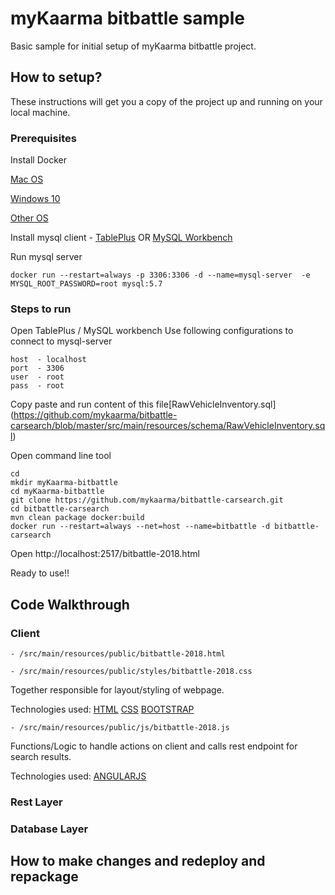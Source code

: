 # myKaarma bitbattle sample  
Basic sample for initial setup of myKaarma bitbattle project.

## How to setup? 
These instructions will get you a copy of the project up and running on your local machine.
### Prerequisites

Install Docker 

[Mac OS](https://docs.docker.com/docker-for-mac/install/)

[Windows 10](https://docs.docker.com/docker-for-windows/install/)

[Other OS](https://docs.docker.com/install/#supported-platforms) 

Install mysql client - [TablePlus](https://tableplus.io/)  OR  [MySQL Workbench](https://dev.mysql.com/downloads/workbench/)

Run mysql server

```docker run --restart=always -p 3306:3306 -d --name=mysql-server  -e MYSQL_ROOT_PASSWORD=root mysql:5.7```

### Steps to run
Open TablePlus / MySQL workbench
Use following configurations to connect to mysql-server
```
host  - localhost
port  - 3306
user  - root
pass  - root
```
Copy paste and run content of this file[RawVehicleInventory.sql] (https://github.com/mykaarma/bitbattle-carsearch/blob/master/src/main/resources/schema/RawVehicleInventory.sql)

Open command line tool

```
cd
mkdir myKaarma-bitbattle
cd myKaarma-bitbattle
git clone https://github.com/mykaarma/bitbattle-carsearch.git
cd bitbattle-carsearch
mvn clean package docker:build 
docker run --restart=always --net=host --name=bitbattle -d bitbattle-carsearch
```

Open http://localhost:2517/bitbattle-2018.html

Ready to use!!

## Code Walkthrough  
### Client 
```
- /src/main/resources/public/bitbattle-2018.html

- /src/main/resources/public/styles/bitbattle-2018.css
```
Together responsible for layout/styling of webpage.

Technologies used: [HTML](https://www.w3schools.com/html/) [CSS](https://www.w3schools.com/css/) [BOOTSTRAP](https://www.w3schools.com/bootstrap/) 

```
- /src/main/resources/public/js/bitbattle-2018.js
```
Functions/Logic to handle actions on client and calls rest endpoint for search results.

Technologies used: [ANGULARJS](https://www.w3schools.com/angular/) 
 


### Rest Layer 
### Database Layer

## How to make changes and redeploy and repackage
